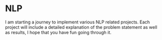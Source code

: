# NLP
I am starting a journey to implement various NLP related projects. Each project will include a detailed explanation of the problem statement as well as results, I hope that you have fun going through it.
